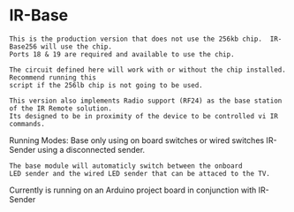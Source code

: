 # IR-Base
    This is the production version that does not use the 256kb chip.  IR-Base256 will use the chip.
    Ports 18 & 19 are required and available to use the chip.
   
    The circuit defined here will work with or without the chip installed. Recommend running this 
    script if the 256lb chip is not going to be used.

    This version also implements Radio support (RF24) as the base station of the IR Remote solution. 
    Its designed to be in proximity of the device to be controlled vi IR commands.

Running Modes:
    Base only using on board switches or wired switches
    IR-Sender using a disconnected sender.

    The base module will automaticly switch between the onboard
    LED sender and the wired LED sender that can be attaced to the TV.

   Currently is running on an Arduino project board in conjunction with
   IR-Sender